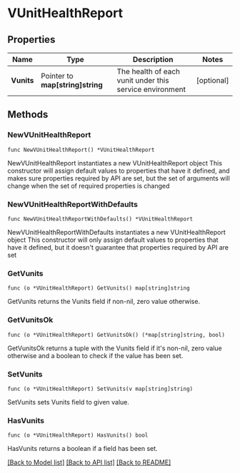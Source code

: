 # VUnitHealthReport

## Properties

Name | Type | Description | Notes
------------ | ------------- | ------------- | -------------
**Vunits** | Pointer to **map[string]string** | The health of each vunit under this service environment | [optional] 

## Methods

### NewVUnitHealthReport

`func NewVUnitHealthReport() *VUnitHealthReport`

NewVUnitHealthReport instantiates a new VUnitHealthReport object
This constructor will assign default values to properties that have it defined,
and makes sure properties required by API are set, but the set of arguments
will change when the set of required properties is changed

### NewVUnitHealthReportWithDefaults

`func NewVUnitHealthReportWithDefaults() *VUnitHealthReport`

NewVUnitHealthReportWithDefaults instantiates a new VUnitHealthReport object
This constructor will only assign default values to properties that have it defined,
but it doesn't guarantee that properties required by API are set

### GetVunits

`func (o *VUnitHealthReport) GetVunits() map[string]string`

GetVunits returns the Vunits field if non-nil, zero value otherwise.

### GetVunitsOk

`func (o *VUnitHealthReport) GetVunitsOk() (*map[string]string, bool)`

GetVunitsOk returns a tuple with the Vunits field if it's non-nil, zero value otherwise
and a boolean to check if the value has been set.

### SetVunits

`func (o *VUnitHealthReport) SetVunits(v map[string]string)`

SetVunits sets Vunits field to given value.

### HasVunits

`func (o *VUnitHealthReport) HasVunits() bool`

HasVunits returns a boolean if a field has been set.


[[Back to Model list]](../README.md#documentation-for-models) [[Back to API list]](../README.md#documentation-for-api-endpoints) [[Back to README]](../README.md)


